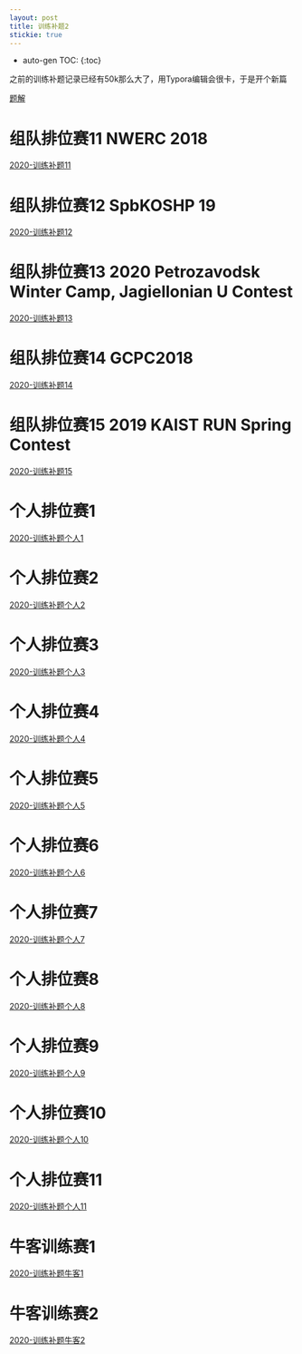 ```yaml
---
layout: post
title: 训练补题2
stickie: true
---
```


* auto-gen TOC:
{:toc}


之前的训练补题记录已经有50k那么大了，用Typora编辑会很卡，于是开个新篇

[题解](https://drive.google.com/drive/folders/172UmbcqzPLgq_aNe77kWGNENrcNydWFh?usp=sharing)

# 组队排位赛11 NWERC 2018

[2020-训练补题11](/post/训练补题/2020-组队排位赛11.html)


# 组队排位赛12 SpbKOSHP 19

[2020-训练补题12](/post/训练补题/2020-组队排位赛12.html)


# 组队排位赛13 2020 Petrozavodsk Winter Camp, Jagiellonian U Contest

[2020-训练补题13](/post/训练补题/2020-组队排位赛13.html)


# 组队排位赛14 GCPC2018

[2020-训练补题14](/post/训练补题/2020-组队排位赛14.html)


# 组队排位赛15 2019 KAIST RUN Spring Contest

[2020-训练补题15](/post/训练补题/2020-组队排位赛15.html)



# 个人排位赛1

[2020-训练补题个人1](/post/训练补题/2020-个人排位赛1.html)

# 个人排位赛2

[2020-训练补题个人2](/post/训练补题/2020-个人排位赛2.html)

# 个人排位赛3

[2020-训练补题个人3](/post/训练补题/2020-个人排位赛3.html)

# 个人排位赛4

[2020-训练补题个人4](/post/训练补题/2020-个人排位赛4.html)

# 个人排位赛5

[2020-训练补题个人5](/post/训练补题/2020-个人排位赛5.html)

# 个人排位赛6

[2020-训练补题个人6](/post/训练补题/2020-个人排位赛6.html)

# 个人排位赛7

[2020-训练补题个人7](/post/训练补题/2020-个人排位赛7.html)

# 个人排位赛8

[2020-训练补题个人8](/post/训练补题/2020-个人排位赛8.html)

# 个人排位赛9

[2020-训练补题个人9](/post/训练补题/2020-个人排位赛9.html)

# 个人排位赛10

[2020-训练补题个人10](/post/训练补题/2020-个人排位赛10.html)

# 个人排位赛11

[2020-训练补题个人11](/post/训练补题/2020-个人排位赛11.html)



# 牛客训练赛1

[2020-训练补题牛客1](/post/训练补题/2020-牛客训练赛1.html)

# 牛客训练赛2

[2020-训练补题牛客2](/post/训练补题/2020-牛客训练赛2.html)